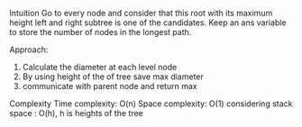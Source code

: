 Intuition
Go to every node and consider that this root with its maximum height left and right subtree is one of the candidates. Keep an ans variable to store the number of nodes in the longest path.

Approach:
 1. Calculate the diameter at each level node
 2.  By using height of the of tree save max diameter
 3. communicate with parent node​ and return max

Complexity
Time complexity:
O(n)
Space complexity:
O(1)
considering stack space : O(h), h is heights of the tree

